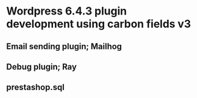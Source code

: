# Wordpress 6.4.3 plugin development using carbon fields v3

## Email sending plugin; Mailhog

## Debug plugin; Ray

## prestashop.sql
